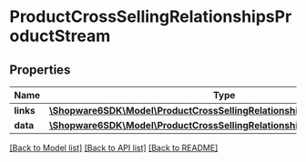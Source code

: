 # ProductCrossSellingRelationshipsProductStream

## Properties
Name | Type | Description | Notes
------------ | ------------- | ------------- | -------------
**links** | [**\Shopware6SDK\Model\ProductCrossSellingRelationshipsProductStreamLinks**](ProductCrossSellingRelationshipsProductStreamLinks.md) |  | [optional] 
**data** | [**\Shopware6SDK\Model\ProductCrossSellingRelationshipsProductStreamData**](ProductCrossSellingRelationshipsProductStreamData.md) |  | [optional] 

[[Back to Model list]](../../README.md#documentation-for-models) [[Back to API list]](../../README.md#documentation-for-api-endpoints) [[Back to README]](../../README.md)

